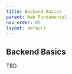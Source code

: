 ```yaml
---
title: Backend Basics
parent: Web Fundamental
nav_order: 85
layout: default
---
```


## Backend Basics

TBD
